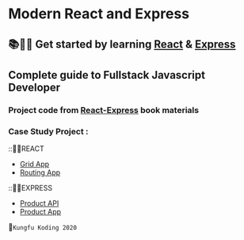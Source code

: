 
# Modern React and Express 

## 📚👨‍💻 Get started by learning [React](https://reactjs.org/) & [Express](https://expressjs.com/)

## Complete guide to Fullstack Javascript Developer

### Project code from [React-Express](https://bukureact.id/) book materials

### Case Study Project :
::📱🛒REACT
  - [Grid App](https://github.com/irwantsiregar/grid-app)
  - [Routing App](https://github.com/irwantsiregar/routing-app)
  
::📱🛒EXPRESS
  - [Product API](https://github.com/irwantsiregar/react-express/tree/2.2-expressjs_mongodb)
  - [Product App](https://github.com/irwantsiregar/react-express/tree/3-react_expressjs)

👋`Kungfu Koding 2020`